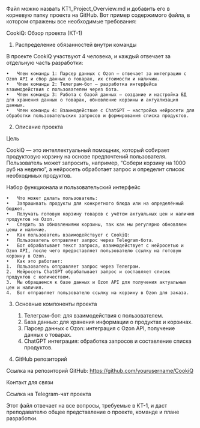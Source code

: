 Файл можно назвать KT1_Project_Overview.md и добавить его в корневую папку проекта на GitHub. Вот пример содержимого файла, в котором отражены все необходимые требования:

CookiQ: Обзор проекта (КТ-1)

1. Распределение обязанностей внутри команды

В проекте CookiQ участвуют 4 человека, и каждый отвечает за отдельную часть разработки:

	•	Член команды 1: Парсер данных с Ozon — отвечает за интеграцию с Ozon API и сбор данных о товарах, их стоимости и наличии.
	•	Член команды 2: Телеграм-бот — разработка интерфейса взаимодействия с пользователем через бота.
	•	Член команды 3: Работа с базой данных — создание и настройка БД для хранения данных о товарах, обновление корзины и актуализация данных.
	•	Член команды 4: Взаимодействие с ChatGPT — настройка нейросети для обработки пользовательских запросов и формирования списка продуктов.

2. Описание проекта

Цель

CookiQ — это интеллектуальный помощник, который собирает продуктовую корзину на основе предпочтений пользователя. Пользователь может запросить, например, “Собери корзину на 1000 руб на неделю”, а нейросеть обработает запрос и определит список необходимых продуктов.

Набор функционала и пользовательский интерфейс

	•	Что может делать пользователь:
	•	Запрашивать продукты для конкретного блюда или на определённый бюджет.
	•	Получать готовую корзину товаров с учётом актуальных цен и наличия продуктов на Ozon.
	•	Следить за обновлениями корзины, так как мы регулярно обновляем цены и наличие.
	•	Как пользователь взаимодействует с CookiQ:
	•	Пользователь отправляет запрос через Telegram-бота.
	•	Бот обрабатывает текст запроса, взаимодействует с нейросетью и Ozon API, после чего предоставляет пользователю ссылку на готовую корзину в Ozon.
	•	Как это работает:
	1.	Пользователь отправляет запрос через Телеграм.
	2.	Нейросеть ChatGPT обрабатывает запрос и составляет список продуктов с количеством.
	3.	Мы обращаемся к базе данных и Ozon API для получения актуальных цен и наличия.
	4.	Бот отправляет пользователю ссылку на корзину в Ozon для заказа.

3. Основные компоненты проекта

	1.	Телеграм-бот: для взаимодействия с пользователем.
	2.	База данных: для хранения информации о продуктах и корзинах.
	3.	Парсер данных с Ozon: интеграция с Ozon API, получение данных о товарах.
	4.	ChatGPT интеграция: обработка запросов и составление списка продуктов.

4. GitHub репозиторий

Ссылка на репозиторий GitHub: https://github.com/yourusername/CookiQ

Контакт для связи

Ссылка на Telegram-чат проекта

Этот файл отвечает на все вопросы, требуемые в КТ-1, и даст преподавателю общее представление о проекте, команде и плане разработки.